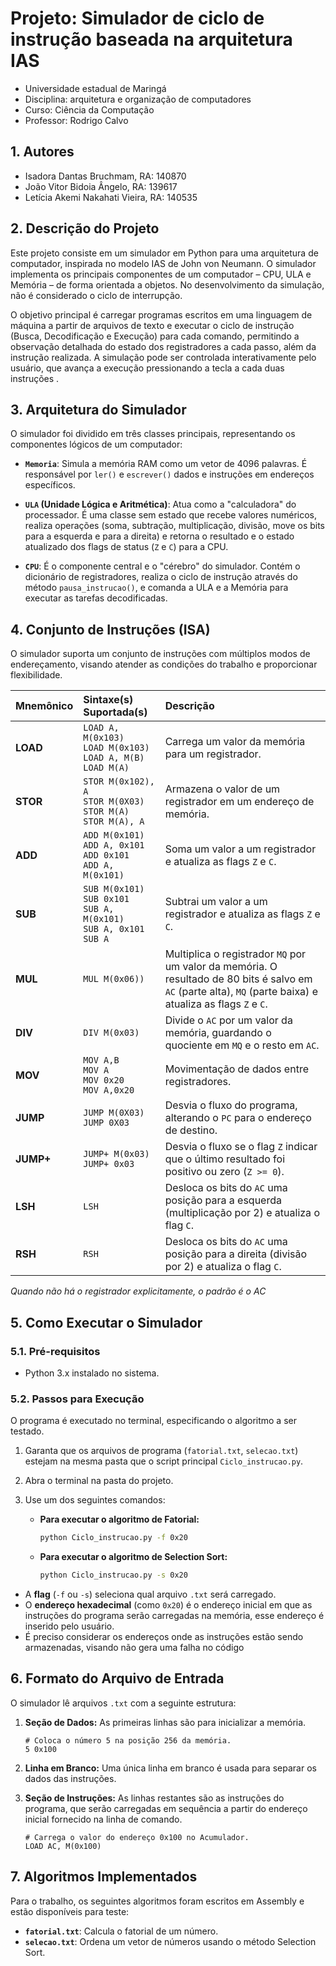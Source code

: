 # Projeto: Simulador de ciclo de instrução baseada na arquitetura IAS

- Universidade estadual de Maringá
- Disciplina: arquitetura e organização de computadores
- Curso: Ciência da Computação
- Professor: Rodrigo Calvo 

## 1. Autores

- Isadora Dantas Bruchmam, RA: 140870
- João Vitor Bidoia Ângelo, RA: 139617
- Letícia Akemi Nakahati Vieira, RA: 140535

## 2. Descrição do Projeto
Este projeto consiste em um simulador em Python para uma arquitetura de computador, inspirada no modelo IAS de John von Neumann. O simulador implementa os principais componentes de um computador – CPU, ULA e Memória – de forma orientada a objetos. No desenvolvimento da simulação, não é considerado o ciclo de interrupção.

O objetivo principal é carregar programas escritos em uma linguagem de máquina a partir de arquivos de texto e executar o ciclo de instrução (Busca, Decodificação e Execução) para cada comando, permitindo a observação detalhada do estado dos registradores a cada passo, além da instrução realizada. A simulação pode ser controlada interativamente pelo usuário, que avança a execução pressionando a tecla <ENTER> a cada duas instruções .

## 3. Arquitetura do Simulador
O simulador foi dividido em três classes principais, representando os componentes lógicos de um computador:

* **`Memoria`**: Simula a memória RAM como um vetor de 4096 palavras. É responsável por `ler()` e `escrever()` dados e instruções em endereços específicos.

* **`ULA` (Unidade Lógica e Aritmética)**: Atua como a "calculadora" do processador. É uma classe sem estado que recebe valores numéricos, realiza operações (soma, subtração, multiplicação, divisão, move os bits para a esquerda e para a direita) e retorna o resultado e o estado atualizado dos flags de status (`Z` e `C`) para a CPU.

* **`CPU`**: É o componente central e o "cérebro" do simulador. Contém o dicionário de registradores, realiza o ciclo de instrução através do método `pausa_instrucao()`, e comanda a ULA e a Memória para executar as tarefas decodificadas.

## 4. Conjunto de Instruções (ISA)
O simulador suporta um conjunto de instruções com múltiplos modos de endereçamento, visando atender as condições do trabalho e proporcionar flexibilidade.

| Mnemônico | Sintaxe(s) Suportada(s) | Descrição |
| :--- | :--- | :--- |
| **LOAD** | `LOAD A, M(0x103)`<br>`LOAD M(0x103)`<br>`LOAD A, M(B)`<br>`LOAD M(A)` | Carrega um valor da memória para um registrador. |
| **STOR** | `STOR M(0x102), A`<br> `STOR M(0X03)`<br> `STOR M(A)`<br> `STOR M(A), A` | Armazena o valor de um registrador em um endereço de memória. |
| **ADD** | `ADD M(0x101)`<br>`ADD A, 0x101`<br>`ADD 0x101`<br>`ADD A, M(0x101)` | Soma um valor a um registrador e atualiza as flags `Z` e `C`. |
| **SUB** | `SUB M(0x101)`<br>`SUB 0x101`<br>`SUB A, M(0x101)`<br>`SUB A, 0x101`<br>`SUB A`| Subtrai um valor a um registrador  e atualiza as flags `Z` e `C`. |
| **MUL** | `MUL M(0x06))` | Multiplica o registrador `MQ` por um valor da memória. O resultado de 80 bits é salvo em `AC` (parte alta), `MQ` (parte baixa) e atualiza as flags `Z` e `C`. |
| **DIV** | `DIV M(0x03)` | Divide o `AC` por um valor da memória, guardando o quociente em `MQ` e o resto em `AC`. |
| **MOV** | `MOV A,B`<br>`MOV A`<br>`MOV 0x20`<br>`MOV A,0x20` | Movimentação de dados entre registradores.  |
| **JUMP** | `JUMP M(0X03)` <br> `JUMP 0X03` | Desvia o fluxo do programa, alterando o `PC` para o endereço de destino. |
| **JUMP+** | `JUMP+ M(0x03)` <br> `JUMP+ 0x03`| Desvia o fluxo se o flag `Z` indicar que o último resultado foi positivo ou zero (`Z >= 0`). |
| **LSH** | `LSH` | Desloca os bits do `AC` uma posição para a esquerda (multiplicação por 2) e atualiza o flag `C`. |
| **RSH** | `RSH` | Desloca os bits do `AC` uma posição para a direita (divisão por 2) e atualiza o flag `C`. |

*Quando não há o registrador explicitamente, o padrão é o AC*

## 5. Como Executar o Simulador

### 5.1. Pré-requisitos
- Python 3.x instalado no sistema.

### 5.2. Passos para Execução
O programa é executado no terminal, especificando o algoritmo a ser testado.

1.  Garanta que os arquivos de programa (`fatorial.txt`, `selecao.txt`) estejam na mesma pasta que o script principal `Ciclo_instrucao.py`.
2.  Abra o terminal na pasta do projeto.
3.  Use um dos seguintes comandos:

    * **Para executar o algoritmo de Fatorial:**
        ```sh
        python Ciclo_instrucao.py -f 0x20
        ```
    * **Para executar o algoritmo de Selection Sort:**
        ```sh
        python Ciclo_instrucao.py -s 0x20
        ```

- A **flag** (`-f` ou `-s`) seleciona qual arquivo `.txt` será carregado.
- O **endereço hexadecimal** (como `0x20`) é o endereço inicial em que as instruções do programa serão carregadas na memória, esse endereço é inserido pelo usuário.
- É preciso considerar os endereços onde as instruções estão sendo armazenadas, visando não gera uma falha no código

## 6. Formato do Arquivo de Entrada
O simulador lê arquivos `.txt` com a seguinte estrutura:

1.  **Seção de Dados:**
    As primeiras linhas são para inicializar a memória.
    ```
    # Coloca o número 5 na posição 256 da memória.
    5 0x100
    ```
2.  **Linha em Branco:**
    Uma única linha em branco é usada para separar os dados das instruções.

3.  **Seção de Instruções:**
    As linhas restantes são as instruções do programa, que serão carregadas em sequência a partir do endereço inicial fornecido na linha de comando.
    ```
    # Carrega o valor do endereço 0x100 no Acumulador.
    LOAD AC, M(0x100)
    ```

## 7. Algoritmos Implementados
Para o trabalho, os seguintes algoritmos foram escritos em Assembly e estão disponíveis para teste:
- **`fatorial.txt`**: Calcula o fatorial de um número.
- **`selecao.txt`**: Ordena um vetor de números usando o método Selection Sort.
